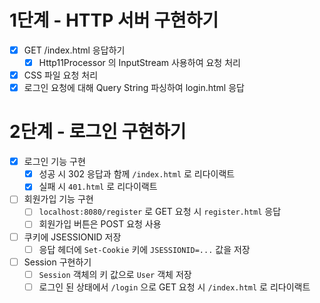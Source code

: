 # 1단계 - HTTP 서버 구현하기

- [x] GET /index.html 응답하기
  - [x] Http11Processor 의 InputStream 사용하여 요청 처리
- [x] CSS 파일 요청 처리
- [x] 로그인 요청에 대해 Query String 파싱하여 login.html 응답

# 2단계 - 로그인 구현하기

- [x] 로그인 기능 구현
  - [x] 성공 시 302 응답과 함께 `/index.html` 로 리다이랙트
  - [x] 실패 시 `401.html` 로 리다이랙트
- [ ] 회원가입 기능 구현
  - [ ] `localhost:8080/register` 로 GET 요청 시 `register.html` 응답
  - [ ] 회원가입 버튼은 POST 요청 사용
- [ ] 쿠키에 JSESSIONID 저장
  - [ ] 응답 헤더에 `Set-Cookie` 키에 `JSESSIONID=...` 값을 저장
- [ ] Session 구현하기
  - [ ] `Session` 객체의 키 값으로 `User` 객체 저장
  - [ ] 로그인 된 상태에서 `/login` 으로 GET 요청 시 `/index.html` 로 리다이랙트
